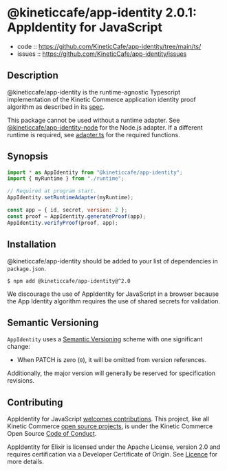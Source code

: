 # @kineticcafe/app-identity 2.0.1: AppIdentity for JavaScript

- code :: https://github.com/KineticCafe/app-identity/tree/main/ts/
- issues :: https://github.com/KineticCafe/app-identity/issues

## Description

@kineticcafe/app-identity is the runtime-agnostic Typescript implementation of
the Kinetic Commerce application identity proof algorithm as described in its
[spec][spec].

This package cannot be used without a runtime adapter. See
[@kineticcafe/app-identity-node][node] for the Node.js adapter. If a different
runtime is required, see [adapter.ts][adapter.ts] for the required functions.

## Synopsis

```javascript
import * as AppIdentity from "@kineticcafe/app-identity";
import { myRuntime } from "./runtime";

// Required at program start.
AppIdentity.setRuntimeAdapter(myRuntime);

const app = { id, secret, version: 2 };
const proof = AppIdentity.generateProof(app);
AppIdentity.verifyProof(proof, app);
```

## Installation

@kineticcafe/app-identity should be added to your list of dependencies in
`package.json`.

```console
$ npm add @kineticcafe/app-identity@^2.0
```

We discourage the use of AppIdentity for JavaScript in a browser because the App
Identity algorithm requires the use of shared secrets for validation.

## Semantic Versioning

`AppIdentity` uses a [Semantic Versioning][semver] scheme with one significant
change:

- When PATCH is zero (`0`), it will be omitted from version references.

Additionally, the major version will generally be reserved for specification
revisions.

## Contributing

AppIdentity for JavaScript [welcomes contributions][contributions]. This
project, like all Kinetic Commerce [open source projects][projects], is under
the Kinetic Commerce Open Source [Code of Conduct][coc].

AppIdentity for Elixir is licensed under the Apache License, version 2.0 and
requires certification via a Developer Certificate of Origin. See
[Licence][Licence] for more details.

[contributions]: https://github.com/KineticCafe/app-identity/blob/main/ts/Contributing.md
[coc]: https://github.com/KineticCafe/code-of-conduct
[projects]: https://github.com/KineticCafe
[semver]: http://semver.org/
[spec]: https://github.com/KineticCafe/app-identity/blob/main/spec/README.md
[licence]: https://github.com/KineticCafe/app-identity/blob/main/ts/Licence.md
[node]: https://github.com/KineticCafe/app-identity/tree/main/ts/packages/node
[adapter.ts]: https://github.com/KineticCafe/app-identity/bloc/main/ts/packages/node/src/adapter.ts
